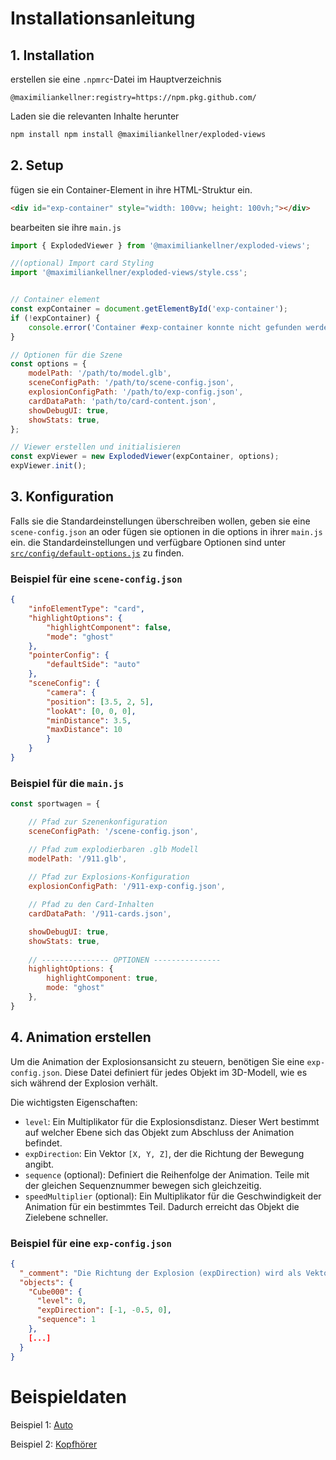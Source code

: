 # Installationsanleitung

## 1. Installation

erstellen sie eine `.npmrc`-Datei im Hauptverzeichnis
```
@maximiliankellner:registry=https://npm.pkg.github.com/
```

Laden sie die relevanten Inhalte herunter
```sh
npm install npm install @maximiliankellner/exploded-views
```

## 2. Setup

fügen sie ein Container-Element in ihre HTML-Struktur ein.
```html
<div id="exp-container" style="width: 100vw; height: 100vh;"></div>
```

bearbeiten sie ihre `main.js`
```js
import { ExplodedViewer } from '@maximiliankellner/exploded-views';

//(optional) Import card Styling
import '@maximiliankellner/exploded-views/style.css';


// Container element
const expContainer = document.getElementById('exp-container');
if (!expContainer) {
    console.error('Container #exp-container konnte nicht gefunden werden.');
}

// Optionen für die Szene
const options = {
    modelPath: '/path/to/model.glb',
    sceneConfigPath: '/path/to/scene-config.json',
    explosionConfigPath: '/path/to/exp-config.json',
    cardDataPath: 'path/to/card-content.json',
    showDebugUI: true,
    showStats: true,
};

// Viewer erstellen und initialisieren
const expViewer = new ExplodedViewer(expContainer, options);
expViewer.init();
```

## 3. Konfiguration
Falls sie die Standardeinstellungen  überschreiben wollen, geben sie eine `scene-config.json` an oder fügen sie optionen in die options in ihrer `main.js` ein. die Standardeinstellungen und verfügbare Optionen sind unter [`src/config/default-options.js`](https://github.com/MaximilianKellner/exploded-views-web-praxis-projekt/blob/main/Prototyp/src/config/default-options.js) zu finden.

### Beispiel für eine `scene-config.json`

```json
{
    "infoElementType": "card",
    "highlightOptions": {
        "highlightComponent": false,
        "mode": "ghost"
    },
    "pointerConfig": {
        "defaultSide": "auto"
    },
    "sceneConfig": {
        "camera": {
        "position": [3.5, 2, 5],
        "lookAt": [0, 0, 0],
        "minDistance": 3.5,
        "maxDistance": 10
        }
    }
}
```

### Beispiel für die `main.js` 

```js
const sportwagen = {

    // Pfad zur Szenenkonfiguration
    sceneConfigPath: '/scene-config.json', 

    // Pfad zum explodierbaren .glb Modell
    modelPath: '/911.glb', 
    
    // Pfad zur Explosions-Konfiguration
    explosionConfigPath: '/911-exp-config.json',

    // Pfad zu den Card-Inhalten
    cardDataPath: '/911-cards.json',

    showDebugUI: true,
    showStats: true,
    
    // --------------- OPTIONEN ---------------
    highlightOptions: {
        highlightComponent: true,
        mode: "ghost"
    },
}
```

## 4. Animation erstellen

Um die Animation der Explosionsansicht zu steuern, benötigen Sie eine `exp-config.json`. Diese Datei definiert für jedes Objekt im 3D-Modell, wie es sich während der Explosion verhält.

Die wichtigsten Eigenschaften:
- `level`: Ein Multiplikator für die Explosionsdistanz. Dieser Wert bestimmt auf welcher Ebene sich das Objekt zum Abschluss der Animation befindet.
- `expDirection`: Ein Vektor `[X, Y, Z]`, der die Richtung der Bewegung angibt.
- `sequence` (optional): Definiert die Reihenfolge der Animation. Teile mit der gleichen Sequenznummer bewegen sich gleichzeitig.
- `speedMultiplier` (optional): Ein Multiplikator für die Geschwindigkeit der Animation für ein bestimmtes Teil. Dadurch erreicht das Objekt die Zielebene schneller.

### Beispiel für eine `exp-config.json`

```json
{
  "_comment": "Die Richtung der Explosion (expDirection) wird als Vektor [X, Y, Z] angegeben.",
  "objects": {
    "Cube000": {
      "level": 0,
      "expDirection": [-1, -0.5, 0],
      "sequence": 1
    },
    [...]
  }
}
```

# Beispieldaten

Beispiel 1: [Auto](https://github.com/MaximilianKellner/exploded-views-web-praxis-projekt/tree/main/Prototyp/public/car)

Beispiel 2: [Kopfhörer](https://github.com/MaximilianKellner/exploded-views-web-praxis-projekt/tree/main/Prototyp/public/kopfhoerer)
